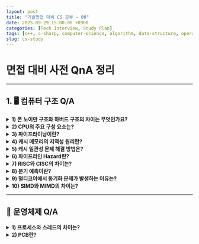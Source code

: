 ```yaml
---
layout: post
title: "기술면접 대비 CS 공부 - 00"
date: 2025-09-29 15:00:00 +0900
categories: [Tech Interview, Study Plan]
tags: [c++, c-sharp, computer-science, algorithm, data-structure, operating-system, network, database, design-pattern, unity, unreal]
slug: cs-study
---
```


# 면접 대비 사전 QnA 정리

---

## 1. 🖥️ 컴퓨터 구조 Q/A



<details>
<summary><strong>1) 폰 노이만 구조와 하버드 구조의 차이는 무엇인가요?</strong></summary>
**A.** 폰 노이만 구조는 명령과 데이터가 같은 버스를 공유해 설계가 단순하지만 병목이 생길 수 있고, 하버드 구조는 명령과 데이터 버스를 분리해 병렬성이 높습니다.
</details>

<details>
<summary><strong>2) CPU의 주요 구성 요소는?</strong></summary>
**A.** ALU는 연산을 담당하고, CU는 제어 신호를 관리하며, 레지스터는 초고속 임시 저장소 역할을 합니다.
</details>

<details>
<summary><strong>3) 파이프라이닝이란?</strong></summary>
**A.** 명령어 실행 단계를 겹쳐 처리량을 높이는 방식으로, CPU 성능을 크게 개선할 수 있습니다.
</details>

<details>
<summary><strong>4) 캐시 메모리의 지역성 원리란?</strong></summary>
**A.** 최근 접근한 데이터를 다시 사용할 확률이 높다는 시간 지역성과, 인접 데이터를 함께 접근할 확률이 높은 공간 지역성이 있습니다.
</details>

<details>
<summary><strong>5) 캐시 일관성 문제 해결 방법은?</strong></summary>
**A.** MESI 같은 캐시 코히어런시 프로토콜을 사용하여 멀티코어 간 캐시 상태를 동기화합니다.
</details>

<details>
<summary><strong>6) 파이프라인 Hazard란?</strong></summary>
**A.** 구조적, 데이터, 제어 Hazard가 있으며, 포워딩이나 스톨 삽입, 분기 예측 등으로 해결합니다.
</details>

<details>
<summary><strong>7) RISC와 CISC의 차이는?</strong></summary>
**A.** RISC는 단순하고 고정 길이 명령어를 사용해 파이프라이닝에 유리하고, CISC는 복잡한 명령어로 코드 밀도를 높일 수 있습니다.
</details>

<details>
<summary><strong>8) 분기 예측이란?</strong></summary>
**A.** 분기 결과를 미리 예측해 파이프라인의 성능 저하를 줄이는 기법이며, 실패 시 파이프라인을 플러시해야 합니다.
</details>

<details>
<summary><strong>9) 멀티코어에서 동기화 문제가 발생하는 이유는?</strong></summary>
**A.** 여러 코어가 동일한 메모리를 동시에 접근할 때 데이터 불일치나 경합이 발생하기 때문입니다.
</details>

<details>
<summary><strong>10) SIMD와 MIMD의 차이는?</strong></summary>
**A.** SIMD는 동일한 명령으로 여러 데이터를 동시에 처리하고, MIMD는 서로 다른 명령으로 데이터를 병렬 처리합니다.
</details>

---

## 🧪 운영체제 Q/A

<details>
<summary><strong>1) 프로세스와 스레드의 차이는?</strong></summary>
**A.** 프로세스는 독립적인 실행 단위이고, 스레드는 프로세스 내에서 실행되는 가벼운 실행 흐름으로 메모리를 공유합니다.
</details>

<details>
<summary><strong>2) PCB란?</strong></summary>
**A.** 프로세스 제어 블록은 프로세스 상태, 레지스터 값, 메모리 정보 등 실행에 필요한 모든 메타데이터를 담습니다.
</details>


